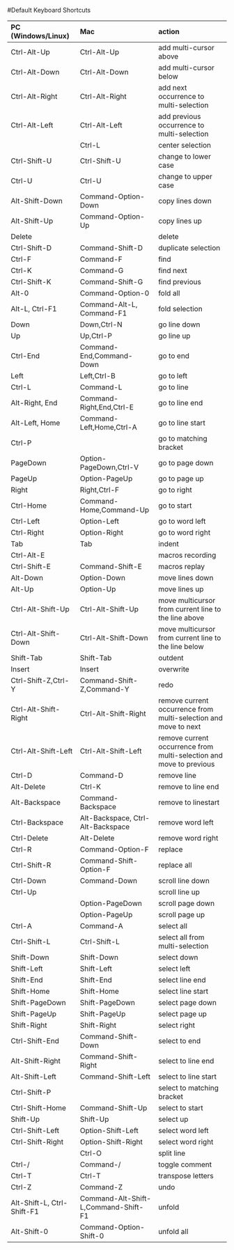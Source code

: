 #Default Keyboard Shortcuts

| PC (Windows/Linux)             | Mac                            | action                         |
|:-------------------------------|:-------------------------------|:-------------------------------|
| Ctrl-Alt-Up | Ctrl-Alt-Up | add multi-cursor above |
| Ctrl-Alt-Down | Ctrl-Alt-Down | add multi-cursor below |
| Ctrl-Alt-Right | Ctrl-Alt-Right | add next occurrence to multi-selection |
| Ctrl-Alt-Left | Ctrl-Alt-Left | add previous occurrence to multi-selection |
|  | Ctrl-L | center selection |
| Ctrl-Shift-U | Ctrl-Shift-U | change to lower case |
| Ctrl-U | Ctrl-U | change to upper case |
| Alt-Shift-Down | Command-Option-Down | copy lines down |
| Alt-Shift-Up | Command-Option-Up | copy lines up |
| Delete |  | delete |
| Ctrl-Shift-D | Command-Shift-D | duplicate selection |
| Ctrl-F | Command-F | find |
| Ctrl-K | Command-G | find next |
| Ctrl-Shift-K | Command-Shift-G | find previous |
| Alt-0 | Command-Option-0 | fold all |
| Alt-L, Ctrl-F1 | Command-Alt-L, Command-F1 | fold selection |
| Down | Down,Ctrl-N | go line down |
| Up | Up,Ctrl-P | go line up |
| Ctrl-End | Command-End,Command-Down | go to end |
| Left | Left,Ctrl-B | go to left |
| Ctrl-L | Command-L | go to line |
| Alt-Right, End | Command-Right,End,Ctrl-E | go to line end |
| Alt-Left, Home | Command-Left,Home,Ctrl-A | go to line start |
| Ctrl-P |  | go to matching bracket |
| PageDown | Option-PageDown,Ctrl-V | go to page down |
| PageUp | Option-PageUp | go to page up |
| Right | Right,Ctrl-F | go to right |
| Ctrl-Home | Command-Home,Command-Up | go to start |
| Ctrl-Left | Option-Left | go to word left |
| Ctrl-Right | Option-Right | go to word right |
| Tab | Tab | indent |
| Ctrl-Alt-E |  | macros recording |
| Ctrl-Shift-E | Command-Shift-E | macros replay |
| Alt-Down | Option-Down | move lines down |
| Alt-Up | Option-Up | move lines up |
| Ctrl-Alt-Shift-Up | Ctrl-Alt-Shift-Up | move multicursor from current line to the line above |
| Ctrl-Alt-Shift-Down | Ctrl-Alt-Shift-Down | move multicursor from current line to the line below |
| Shift-Tab | Shift-Tab | outdent |
| Insert | Insert | overwrite |
| Ctrl-Shift-Z,Ctrl-Y | Command-Shift-Z,Command-Y | redo |
| Ctrl-Alt-Shift-Right | Ctrl-Alt-Shift-Right | remove current occurrence from multi-selection and move to next |
| Ctrl-Alt-Shift-Left | Ctrl-Alt-Shift-Left | remove current occurrence from multi-selection and move to previous |
| Ctrl-D | Command-D | remove line |
| Alt-Delete | Ctrl-K | remove to line end |
| Alt-Backspace | Command-Backspace | remove to linestart |
| Ctrl-Backspace | Alt-Backspace, Ctrl-Alt-Backspace | remove word left |
| Ctrl-Delete | Alt-Delete | remove word right |
| Ctrl-R | Command-Option-F | replace |
| Ctrl-Shift-R | Command-Shift-Option-F | replace all |
| Ctrl-Down | Command-Down | scroll line down |
| Ctrl-Up |  | scroll line up |
|  | Option-PageDown | scroll page down |
|  | Option-PageUp | scroll page up |
| Ctrl-A | Command-A | select all |
| Ctrl-Shift-L | Ctrl-Shift-L | select all from multi-selection |
| Shift-Down | Shift-Down | select down |
| Shift-Left | Shift-Left | select left |
| Shift-End | Shift-End | select line end |
| Shift-Home | Shift-Home | select line start |
| Shift-PageDown | Shift-PageDown | select page down |
| Shift-PageUp | Shift-PageUp | select page up |
| Shift-Right | Shift-Right | select right |
| Ctrl-Shift-End | Command-Shift-Down | select to end |
| Alt-Shift-Right | Command-Shift-Right | select to line end |
| Alt-Shift-Left | Command-Shift-Left | select to line start |
| Ctrl-Shift-P |  | select to matching bracket |
| Ctrl-Shift-Home | Command-Shift-Up | select to start |
| Shift-Up | Shift-Up | select up |
| Ctrl-Shift-Left | Option-Shift-Left | select word left |
| Ctrl-Shift-Right | Option-Shift-Right | select word right |
|  | Ctrl-O | split line |
| Ctrl-/ | Command-/ | toggle comment |
| Ctrl-T | Ctrl-T | transpose letters |
| Ctrl-Z | Command-Z | undo |
| Alt-Shift-L, Ctrl-Shift-F1 | Command-Alt-Shift-L,Command-Shift-F1 | unfold |
| Alt-Shift-0 | Command-Option-Shift-0 | unfold all |